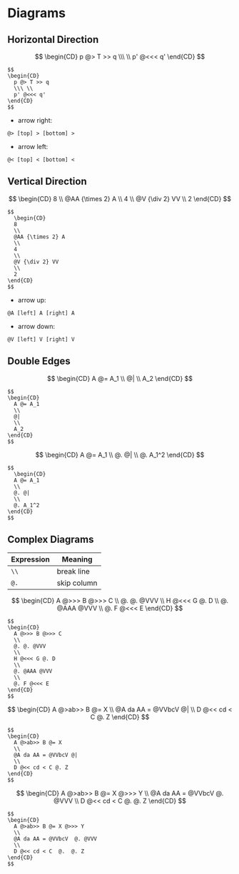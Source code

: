 # Diagrams

## Horizontal Direction

$$
\begin{CD}
p @> T >> q
\\\ \\
p' @<<< q'
\end{CD}
$$

```
$$
\begin{CD}
  p @> T >> q
  \\\ \\
  p' @<<< q'
\end{CD}
$$
```

- arrow right:

```
@> [top] > [bottom] >
```

- arrow left:

```
@< [top] < [bottom] <
```

<!--
| Direction | Label position | Expression |
|--|--|--|
| left | none | `p @<<< q` |
| left | top | `p @< T << q` |
| left | bottom | `p @<< B < q` |
| left | top and bottom | `p @< T < B < q` |
| right | none | `p @>>> q` |
| right | top | `p @> T >> q` |
| right | bottom | `p @>> B > q` |
| right | top and bottom| `p @> T > B > q` |
-->

## Vertical Direction

$$
\begin{CD}
8
\\
@AA {\times 2} A
\\
4
\\
@V {\div 2} VV
\\
2
\end{CD}
$$

```
$$
  \begin{CD}
  8
  \\
  @AA {\times 2} A
  \\
  4
  \\
  @V {\div 2} VV
  \\
  2
\end{CD}
$$
```

- arrow up:

```
@A [left] A [right] A
```

- arrow down:

```
@V [left] V [right] V
```

## Double Edges

$$
\begin{CD}
A @= A_1
\\
@|
\\
A_2
\end{CD}
$$

```
$$
\begin{CD}
  A @= A_1
  \\
  @|
  \\
  A_2
\end{CD}
$$
```

$$
\begin{CD}
A @= A_1
\\
@. @|
\\
@. A_1^2
\end{CD}
$$

```
$$
  \begin{CD}
  A @= A_1
  \\
  @. @|
  \\
  @. A_1^2
\end{CD}
$$
```

## Complex Diagrams

| Expression | Meaning |
|--|--|
| `\\` | break line |
| `@.` | skip column |

$$
\begin{CD}
A @>>> B @>>> C
\\
@. @. @VVV
\\
H @<<< G @. D
\\
@. @AAA @VVV
\\
@. F @<<< E
\end{CD}
$$

```
$$
\begin{CD}
  A @>>> B @>>> C
  \\
  @. @. @VVV
  \\
  H @<<< G @. D
  \\
  @. @AAA @VVV
  \\
  @. F @<<< E
\end{CD}
$$
```

$$
\begin{CD}
A @>ab>> B @= X
\\
@A da AA = @VVbcV @|
\\
D @<< cd < C @. Z
\end{CD}
$$

```
$$
\begin{CD}
  A @>ab>> B @= X
  \\
  @A da AA = @VVbcV @|
  \\
  D @<< cd < C @. Z
\end{CD}
$$
```

$$
\begin{CD}
A @>ab>> B @= X @>>> Y
\\
@A da AA = @VVbcV  @. @VVV
\\
D @<< cd < C  @.  @. Z
\end{CD}
$$

```
$$
\begin{CD}
  A @>ab>> B @= X @>>> Y
  \\
  @A da AA = @VVbcV  @. @VVV
  \\
  D @<< cd < C  @.  @. Z
\end{CD}
$$
```
